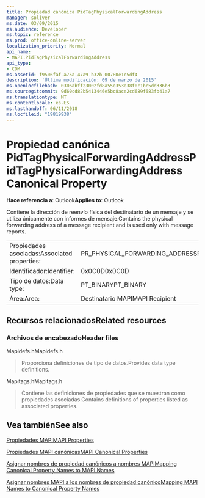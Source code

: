 ```yaml
---
title: Propiedad canónica PidTagPhysicalForwardingAddress
manager: soliver
ms.date: 03/09/2015
ms.audience: Developer
ms.topic: reference
ms.prod: office-online-server
localization_priority: Normal
api_name:
- MAPI.PidTagPhysicalForwardingAddress
api_type:
- COM
ms.assetid: f9506faf-a75a-47a9-b32b-00780e1c5df4
description: 'Última modificación: 09 de marzo de 2015'
ms.openlocfilehash: 0306abff23002fd8a55e353e38f0c1bc5dd336b3
ms.sourcegitcommit: 9d60cd82b5413446e5bc8ace2cd689f683fb41a7
ms.translationtype: MT
ms.contentlocale: es-ES
ms.lasthandoff: 06/11/2018
ms.locfileid: "19819938"
---
```

# <a name="pidtagphysicalforwardingaddress-canonical-property"></a><span data-ttu-id="b589b-103">Propiedad canónica PidTagPhysicalForwardingAddress</span><span class="sxs-lookup"><span data-stu-id="b589b-103">PidTagPhysicalForwardingAddress Canonical Property</span></span>

  
  
<span data-ttu-id="b589b-104">**Hace referencia a**: Outlook</span><span class="sxs-lookup"><span data-stu-id="b589b-104">**Applies to**: Outlook</span></span> 
  
<span data-ttu-id="b589b-105">Contiene la dirección de reenvío física del destinatario de un mensaje y se utiliza únicamente con informes de mensaje.</span><span class="sxs-lookup"><span data-stu-id="b589b-105">Contains the physical forwarding address of a message recipient and is used only with message reports.</span></span>
  
|||
|:-----|:-----|
|<span data-ttu-id="b589b-106">Propiedades asociadas:</span><span class="sxs-lookup"><span data-stu-id="b589b-106">Associated properties:</span></span>  <br/> |<span data-ttu-id="b589b-107">PR_PHYSICAL_FORWARDING_ADDRESS</span><span class="sxs-lookup"><span data-stu-id="b589b-107">PR_PHYSICAL_FORWARDING_ADDRESS</span></span>  <br/> |
|<span data-ttu-id="b589b-108">Identificador:</span><span class="sxs-lookup"><span data-stu-id="b589b-108">Identifier:</span></span>  <br/> |<span data-ttu-id="b589b-109">0x0C0D</span><span class="sxs-lookup"><span data-stu-id="b589b-109">0x0C0D</span></span>  <br/> |
|<span data-ttu-id="b589b-110">Tipo de datos:</span><span class="sxs-lookup"><span data-stu-id="b589b-110">Data type:</span></span>  <br/> |<span data-ttu-id="b589b-111">PT_BINARY</span><span class="sxs-lookup"><span data-stu-id="b589b-111">PT_BINARY</span></span>  <br/> |
|<span data-ttu-id="b589b-112">Área:</span><span class="sxs-lookup"><span data-stu-id="b589b-112">Area:</span></span>  <br/> |<span data-ttu-id="b589b-113">Destinatario MAPI</span><span class="sxs-lookup"><span data-stu-id="b589b-113">MAPI Recipient</span></span>  <br/> |
   
## <a name="related-resources"></a><span data-ttu-id="b589b-114">Recursos relacionados</span><span class="sxs-lookup"><span data-stu-id="b589b-114">Related resources</span></span>

### <a name="header-files"></a><span data-ttu-id="b589b-115">Archivos de encabezado</span><span class="sxs-lookup"><span data-stu-id="b589b-115">Header files</span></span>

<span data-ttu-id="b589b-116">Mapidefs.h</span><span class="sxs-lookup"><span data-stu-id="b589b-116">Mapidefs.h</span></span>
  
> <span data-ttu-id="b589b-117">Proporciona definiciones de tipo de datos.</span><span class="sxs-lookup"><span data-stu-id="b589b-117">Provides data type definitions.</span></span>
    
<span data-ttu-id="b589b-118">Mapitags.h</span><span class="sxs-lookup"><span data-stu-id="b589b-118">Mapitags.h</span></span>
  
> <span data-ttu-id="b589b-119">Contiene las definiciones de propiedades que se muestran como propiedades asociadas.</span><span class="sxs-lookup"><span data-stu-id="b589b-119">Contains definitions of properties listed as associated properties.</span></span>
    
## <a name="see-also"></a><span data-ttu-id="b589b-120">Vea también</span><span class="sxs-lookup"><span data-stu-id="b589b-120">See also</span></span>



[<span data-ttu-id="b589b-121">Propiedades MAPI</span><span class="sxs-lookup"><span data-stu-id="b589b-121">MAPI Properties</span></span>](mapi-properties.md)
  
[<span data-ttu-id="b589b-122">Propiedades MAPI canónicas</span><span class="sxs-lookup"><span data-stu-id="b589b-122">MAPI Canonical Properties</span></span>](mapi-canonical-properties.md)
  
[<span data-ttu-id="b589b-123">Asignar nombres de propiedad canónicos a nombres MAPI</span><span class="sxs-lookup"><span data-stu-id="b589b-123">Mapping Canonical Property Names to MAPI Names</span></span>](mapping-canonical-property-names-to-mapi-names.md)
  
[<span data-ttu-id="b589b-124">Asignar nombres MAPI a los nombres de propiedad canónico</span><span class="sxs-lookup"><span data-stu-id="b589b-124">Mapping MAPI Names to Canonical Property Names</span></span>](mapping-mapi-names-to-canonical-property-names.md)

